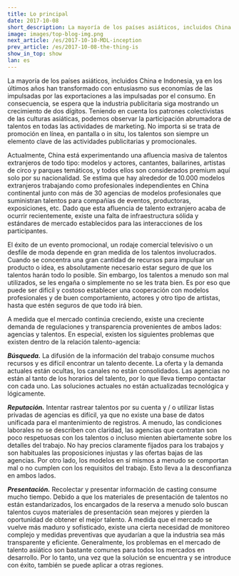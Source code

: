 ```yaml
---
title: Lo principal
date: 2017-10-08
short_description: La mayoría de los países asiáticos, incluidos China e Indonesia, ya en los últimos años han transformado con entusiasmo sus economías
image: images/top-blog-img.png
next_article: /es/2017-10-10-MDL-inception
prev_article: /es/2017-10-08-the-thing-is
show_in_top: show
lan: es
---
```



La mayoría de los países asiáticos, incluidos China e Indonesia, ya en los últimos años han transformado con entusiasmo sus economías de las impulsadas por las exportaciones a las impulsadas por el consumo. En consecuencia, se espera que la industria publicitaria siga mostrando un crecimiento de dos dígitos. Teniendo en cuenta los patrones colectivistas de las culturas asiáticas, podemos observar la participación abrumadora de talentos en todas las actividades de marketing. No importa si se trata de promoción en línea, en pantalla o in situ, los talentos son siempre un elemento clave de las actividades publicitarias y promocionales.

Actualmente, China está experimentando una afluencia masiva de talentos extranjeros de todo tipo: modelos y actores, cantantes, bailarines, artistas de circo y parques temáticos, y todos ellos son considerados premium aquí solo por su nacionalidad. Se estima que hay alrededor de 10.000 modelos extranjeros trabajando como profesionales independientes en China continental junto con más de 30 agencias de modelos profesionales que suministran talentos para compañías de eventos, productoras, exposiciones, etc. Dado que esta afluencia de talento extranjero acaba de ocurrir recientemente, existe una falta de infraestructura sólida y estándares de mercado establecidos para las interacciones de los participantes.

El éxito de un evento promocional, un rodaje comercial televisivo o un desfile de moda depende en gran medida de los talentos involucrados. Cuando se concentra una gran cantidad de recursos para impulsar un producto o idea, es absolutamente necesario estar seguro de que los talentos harán todo lo posible. Sin embargo, los talentos a menudo son mal utilizados, se les engaña o simplemente no se les trata bien. Es por eso que puede ser difícil y costoso establecer una cooperación con modelos profesionales y de buen comportamiento, actores y otro tipo de artistas, hasta que estén seguros de que todo irá bien.

A medida que el mercado continúa creciendo, existe una creciente demanda de regulaciones y transparencia provenientes de ambos lados: agencias y talentos. En especial, existen los siguientes problemas que existen dentro de la relación talento-agencia:

***Búsqueda.*** La difusión de la información del trabajo consume muchos recursos y es difícil encontrar un talento decente. La oferta y la demanda actuales están ocultas, los canales no están consolidados. Las agencias no están al tanto de los horarios del talento, por lo que lleva tiempo contactar con cada uno. Las soluciones actuales no están actualizadas tecnológica y lógicamente.

***Reputación.*** Intentar rastrear talentos por su cuenta y / o utilizar listas privadas de agencias es difícil, ya que no existe una base de datos unificada para el mantenimiento de registros. A menudo, las condiciones laborales no se describen con claridad, las agencias que contratan son poco respetuosas con los talentos o incluso mienten abiertamente sobre los detalles del trabajo. No hay precios claramente fijados para los trabajos y son habituales las proposiciones injustas y las ofertas bajas de las agencias. Por otro lado, los modelos en sí mismos a menudo se comportan mal o no cumplen con los requisitos del trabajo. Esto lleva a la desconfianza en ambos lados.

***Presentación.*** Recolectar y presentar información de casting consume mucho tiempo. Debido a que los materiales de presentación de talentos no están estandarizados, los encargados de la reserva a menudo solo buscan talentos cuyos materiales de presentación sean mejores y pierden la oportunidad de obtener el mejor talento.
A medida que el mercado se vuelve más maduro y sofisticado, existe una cierta necesidad de monitoreo complejo y medidas preventivas que ayudarían a que la industria sea más transparente y eficiente. Generalmente, los problemas en el mercado de talento asiático son bastante comunes para todos los mercados en desarrollo. Por lo tanto, una vez que la solución se encuentra y se introduce con éxito, también se puede aplicar a otras regiones.
